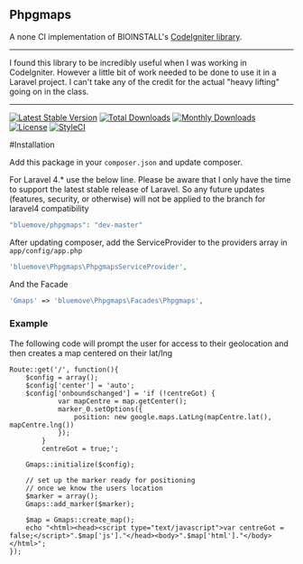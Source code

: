 ## Phpgmaps
A none CI implementation of BIOINSTALL's [CodeIgniter library](http://github.com/BIOSTALL/CodeIgniter-Google-Maps-V3-API-Library).

---

I found this library to be incredibly useful when I was working in CodeIgniter. However a little bit of work needed to be done to use it in a Laravel project. I can't take any of the credit for the actual "heavy lifting" going on in the class.

---

[![Latest Stable Version](https://poser.pugx.org/appitventures/phpgmaps/v/stable.svg)](https://packagist.org/packages/bluemove/phpgmaps)
[![Total Downloads](https://poser.pugx.org/appitventures/phpgmaps/downloads.svg)](https://packagist.org/packages/bluemove/phpgmaps)
[![Monthly Downloads](https://poser.pugx.org/appitventures/phpgmaps/d/monthly.png)](https://packagist.org/packages/bluemove/phpgmaps)
[![License](https://poser.pugx.org/appitventures/phpgmaps/license.svg)](https://packagist.org/packages/bluemove/phpgmaps)
[![StyleCI](https://styleci.io/repos/45033180/shield)](https://styleci.io/repos/45033180)

#Installation

Add this package in your `composer.json` and update composer.

For Laravel 4.\* use the below line. Please be aware that I only have the time to support the latest stable release of Laravel. So any future updates (features, security, or otherwise) will not be applied to the branch for laravel4 compatibility

```php
"bluemove/phpgmaps": "dev-master"
```


After updating composer, add the ServiceProvider to the providers array in `app/config/app.php`

```php
'bluemove\Phpgmaps\PhpgmapsServiceProvider',
```

And the Facade

```php
'Gmaps' => 'bluemove\Phpgmaps\Facades\Phpgmaps',
```

### Example 
The following code will prompt the user for access to their geolocation and then creates a map centered on their lat/lng

    Route::get('/', function(){
        $config = array();
        $config['center'] = 'auto';
        $config['onboundschanged'] = 'if (!centreGot) {
                var mapCentre = map.getCenter();
                marker_0.setOptions({
                    position: new google.maps.LatLng(mapCentre.lat(), mapCentre.lng())
                });
            }
            centreGot = true;';
            
        Gmaps::initialize($config);

        // set up the marker ready for positioning
        // once we know the users location
        $marker = array();
        Gmaps::add_marker($marker);

        $map = Gmaps::create_map();
        echo "<html><head><script type="text/javascript">var centreGot = false;</script>".$map['js']."</head><body>".$map['html']."</body></html>";
    });

